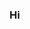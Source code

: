 ### Hi  

<!--
**youcancan/youcancan** is a ✨ _special_ ✨ repository because its `README.md` (this file) appears on your GitHub profile.


- 我是黄雨晨，就读于福州大学，你们可以叫我小黄，同时我也是个一直在努力的小白。
- 我会C++,Python,但都只会一点点。
- 未来，我还想学更多的语言，走得更远。
- 我的邮箱是1262054570@qq.com，欢迎给我发邮件噢~
-->
